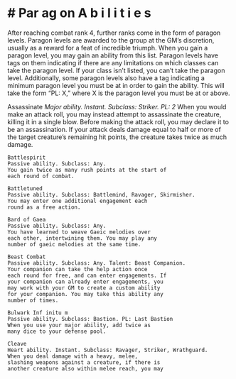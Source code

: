 # # Par ag on A b i l i t i e s

After reaching combat rank 4, further ranks come
in the form of paragon levels. Paragon levels are
awarded to the group at the GM’s discretion, usually
as a reward for a feat of incredible triumph. When
you gain a paragon level, you may gain an ability
from this list.
Paragon levels have tags on them indicating if
there are any limitations on which classes can take
the paragon level. If your class isn’t listed, you can’t
take the paragon level. Additionally, some paragon
levels also have a tag indicating a minimum paragon
level you must be at in order to gain the ability. This
will take the form “PL: X,” where X is the paragon
level you must be at or above.

Assassinate
_Major ability. Instant. Subclass: Striker. PL: 2_
When you would make an attack roll, you may
instead attempt to assassinate the creature, killing it
in a single blow. Before making the attack roll, you
may declare it to be an assassination. If your attack
deals damage equal to half or more of the target
creature’s remaining hit points, the creature takes
twice as much damage.

```
Battlespirit
Passive ability. Subclass: Any.
You gain twice as many rush points at the start of
each round of combat.
```

```
Battletuned
Passive ability. Subclass: Battlemind, Ravager, Skirmisher.
You may enter one additional engagement each
round as a free action.
```

```
Bard of Gaea
Passive ability. Subclass: Any.
You have learned to weave Gaeic melodies over
each other, intertwining them. You may play any
number of gaeic melodies at the same time.
```

```
Beast Combat
Passive ability. Subclass: Any. Talent: Beast Companion.
Your companion can take the help action once
each round for free, and can enter engagements. If
your companion can already enter engagements, you
may work with your GM to create a custom ability
for your companion. You may take this ability any
number of times.
```

```
Bulwark Inf initu m
Passive ability. Subclass: Bastion. PL: Last Bastion
When you use your major ability, add twice as
many dice to your defense pool.
```

```
Cleave
Heart ability. Instant. Subclass: Ravager, Striker, Wrathguard.
When you deal damage with a heavy, melee,
slashing weapons against a creature, if there is
another creature also within melee reach, you may
```
